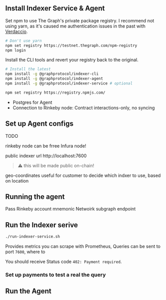 ## Install Indexer Service & Agent

Set npm to use The Graph's private package registry. I recommend not using yarn, as it's caused me authentication issues in the past with [Verdaccio](https://verdaccio.org/).

```bash
# Don't use yarn
npm set registry https://testnet.thegraph.com/npm-registry
npm login
```

Install the CLI tools and revert your registry back to the original.

```bash
# Install the latest
npm install -g @graphprotocol/indexer-cli
npm install -g @graphprotocol/indexer-agent
npm install -g @graphprotocol/indexer-service # optional

npm set registry https://registry.npmjs.com/
```

- Postgres for Agent
- Connection to Rinkeby node: Contract interactions-only, no syncing

## Set up Agent configs

TODO

rinkeby node can be frree Infura node!

public indexer url http://localhost:7600

> :warning: this will be made public on-chain!

geo-coordinates useful for customer to decide which indxer to use, based on location

## Running the agent

Pass Rinkeby account mnemonic
Netwoirk subgraph endpoint

## Run the Indexer serive

```bash
./run-indexer-service.sh
```

Provides metrics you can scrape with Prometheus,
Queries can be sent to port `7600`, where to

You should receive Status code `402: Payment required`.

### Set up payments to test a real the query

## Run the Agent


